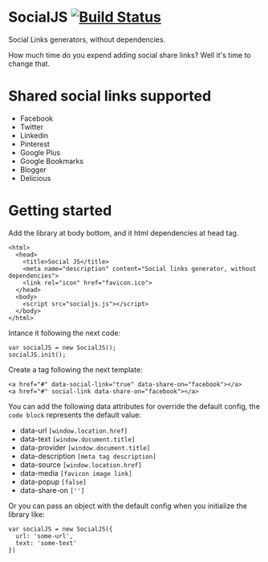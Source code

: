 SocialJS [![Build Status](https://travis-ci.org/ezekielriva/socialJS.svg?branch=master)](https://travis-ci.org/ezekielriva/socialJS)
========

Social Links generators, without dependencies.

How much time do you expend adding social share links?
Well it's time to change that.

Shared social links supported
=============================
+ Facebook
+ Twitter
+ Linkedin
+ Pinterest
+ Google Plus
+ Google Bookmarks
+ Blogger
+ Delicious

Getting started
===============

Add the library at body bottom, and it html dependencies at head tag.

```
<html>
  <head>
    <title>Social JS</title>
    <meta name="description" content="Social links generator, without dependencies">
    <link rel="icon" href="favicon.ico">
  </head>
  <body>
    <script src="socialjs.js"></script>
  </body>
</html>
```

Intance it following the next code:

```
var socialJS = new SocialJS();
socialJS.init();
```

Create a tag following the next template:

```
<a href="#" data-social-link="true" data-share-on="facebook"></a>
<a href="#" social-link data-share-on="facebook"></a>
```

You can add the following data attributes for override the default config, the
``` code block ``` represents the default value:
+ data-url ``` [window.location.href] ```
+ data-text ``` [window.document.title] ```
+ data-provider ``` [window.document.title] ```
+ data-description ``` [meta tag description] ```
+ data-source ``` [window.location.href] ```
+ data-media ``` [favicon image link] ```
+ data-popup ``` [false] ```
+ data-share-on ``` [''] ```

Or you can pass an object with the default config when you initialize the library
like:
```
var socialJS = new SocialJS({
  url: 'some-url',
  text: 'some-text'
})
```

